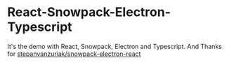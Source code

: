 React-Snowpack-Electron-Typescript
====
It's the demo with React, Snowpack, Electron and Typescript. And Thanks for [stepanvanzuriak/snowpack-electron-react](https://github.com/stepanvanzuriak/snowpack-electron-react)